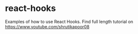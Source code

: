# react-hooks
Examples of how to use React Hooks. Find full length tutorial on https://www.youtube.com/shrutikapoor08
